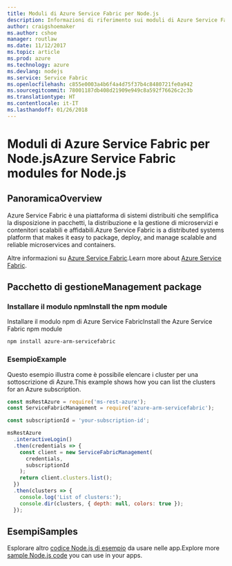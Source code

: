 ```yaml
---
title: Moduli di Azure Service Fabric per Node.js
description: Informazioni di riferimento sui moduli di Azure Service Fabric per Node.js
author: craigshoemaker
ms.author: cshoe
manager: routlaw
ms.date: 11/12/2017
ms.topic: article
ms.prod: azure
ms.technology: azure
ms.devlang: nodejs
ms.service: Service Fabric
ms.openlocfilehash: c855e0003a4b6f4a4d75f37b4c8480721fe0a942
ms.sourcegitcommit: 78001187db408d21909e949c8a592f76626c2c3b
ms.translationtype: HT
ms.contentlocale: it-IT
ms.lasthandoff: 01/26/2018
---
```

# <a name="azure-service-fabric-modules-for-nodejs"></a><span data-ttu-id="cc55b-103">Moduli di Azure Service Fabric per Node.js</span><span class="sxs-lookup"><span data-stu-id="cc55b-103">Azure Service Fabric modules for Node.js</span></span>

## <a name="overview"></a><span data-ttu-id="cc55b-104">Panoramica</span><span class="sxs-lookup"><span data-stu-id="cc55b-104">Overview</span></span>

<span data-ttu-id="cc55b-105">Azure Service Fabric è una piattaforma di sistemi distribuiti che semplifica la disposizione in pacchetti, la distribuzione e la gestione di microservizi e contenitori scalabili e affidabili.</span><span class="sxs-lookup"><span data-stu-id="cc55b-105">Azure Service Fabric is a distributed systems platform that makes it easy to package, deploy, and manage scalable and reliable microservices and containers.</span></span>

<span data-ttu-id="cc55b-106">Altre informazioni su [Azure Service Fabric](https://docs.microsoft.com/azure/service-fabric/service-fabric-overview).</span><span class="sxs-lookup"><span data-stu-id="cc55b-106">Learn more about [Azure Service Fabric](https://docs.microsoft.com/azure/service-fabric/service-fabric-overview).</span></span>

## <a name="management-package"></a><span data-ttu-id="cc55b-107">Pacchetto di gestione</span><span class="sxs-lookup"><span data-stu-id="cc55b-107">Management package</span></span>

### <a name="install-the-npm-module"></a><span data-ttu-id="cc55b-108">Installare il modulo npm</span><span class="sxs-lookup"><span data-stu-id="cc55b-108">Install the npm module</span></span>

<span data-ttu-id="cc55b-109">Installare il modulo npm di Azure Service Fabric</span><span class="sxs-lookup"><span data-stu-id="cc55b-109">Install the Azure Service Fabric npm module</span></span>

```bash
npm install azure-arm-servicefabric
```

### <a name="example"></a><span data-ttu-id="cc55b-110">Esempio</span><span class="sxs-lookup"><span data-stu-id="cc55b-110">Example</span></span>

<span data-ttu-id="cc55b-111">Questo esempio illustra come è possibile elencare i cluster per una sottoscrizione di Azure.</span><span class="sxs-lookup"><span data-stu-id="cc55b-111">This example shows how you can list the clusters for an Azure subscription.</span></span>

```javascript
const msRestAzure = require('ms-rest-azure');
const ServiceFabricManagement = require('azure-arm-servicefabric');

const subscriptionId = 'your-subscription-id';

msRestAzure
  .interactiveLogin()
  .then(credentials => {
    const client = new ServiceFabricManagement(
      credentials,
      subscriptionId
    );
    return client.clusters.list();
  })
  .then(clusters => {
    console.log('List of clusters:');
    console.dir(clusters, { depth: null, colors: true });
  });
```

## <a name="samples"></a><span data-ttu-id="cc55b-112">Esempi</span><span class="sxs-lookup"><span data-stu-id="cc55b-112">Samples</span></span>

<span data-ttu-id="cc55b-113">Esplorare altro [codice Node.js di esempio](https://azure.microsoft.com/resources/samples/?platform=nodejs) da usare nelle app.</span><span class="sxs-lookup"><span data-stu-id="cc55b-113">Explore more [sample Node.js code](https://azure.microsoft.com/resources/samples/?platform=nodejs) you can use in your apps.</span></span>

